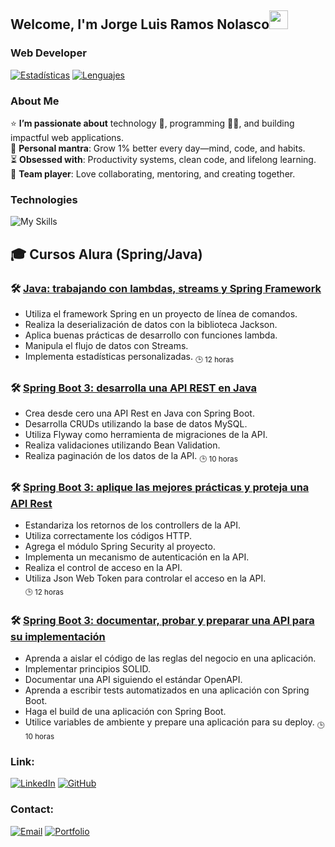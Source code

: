 ## Welcome, I'm Jorge Luis Ramos Nolasco<img width="30px" src="https://raw.githubusercontent.com/iampavangandhi/iampavangandhi/master/gifs/Hi.gif">
### Web Developer

[![Estadísticas](https://github-readme-stats.vercel.app/api?username=jolurn&show_icons=true&theme=radical&hide_border=true&include_all_commits=true)](https://github.com/jolurn)
[![Lenguajes](https://github-readme-stats.vercel.app/api/top-langs/?username=jolurn&layout=compact&theme=radical&hide_border=true)](https://github.com/jolurn)

### About Me
⭐ **I’m passionate about** technology 🤖, programming 👨‍💻, and building impactful web applications.  
🌿 **Personal mantra**: Grow 1% better every day—mind, code, and habits.  
⏳ **Obsessed with**: Productivity systems, clean code, and lifelong learning.  
🤝 **Team player**: Love collaborating, mentoring, and creating together.  

### Technologies
![My Skills](https://skillicons.dev/icons?i=html,css,js,react,nodejs,python,django,spring,firebase,postgresql,mysql,mongodb,sqlite,git,github,aws,azure,figma,wordpress,flask,tensorflow,vscode)

## 🎓 Cursos Alura (Spring/Java)

### 🛠️ [Java: trabajando con lambdas, streams y Spring Framework](https://app.aluracursos.com/course/java-trabajando-lambdas-streams-spring-framework)
- Utiliza el framework Spring en un proyecto de línea de comandos.
- Realiza la deserialización de datos con la biblioteca Jackson.
- Aplica buenas prácticas de desarrollo con funciones lambda.
- Manipula el flujo de datos con Streams.
- Implementa estadísticas personalizadas.
<sub>🕒 12 horas </sub>

### 🛠️ [Spring Boot 3: desarrolla una API REST en Java](https://app.aluracursos.com/course/spring-boot-3-dessarrola-api-rest-java)
- Crea desde cero una API Rest en Java con Spring Boot.
- Desarrolla CRUDs utilizando la base de datos MySQL.
- Utiliza Flyway como herramienta de migraciones de la API.
- Realiza validaciones utilizando Bean Validation.
- Realiza paginación de los datos de la API.
<sub>🕒 10 horas </sub>

### 🛠️ [Spring Boot 3: aplique las mejores prácticas y proteja una API Rest](https://app.aluracursos.com/course/spring-boot-3-aplique-mejores-practicas-proteja-api-rest)
- Estandariza los retornos de los controllers de la API.
- Utiliza correctamente los códigos HTTP.
- Agrega el módulo Spring Security al proyecto.
- Implementa un mecanismo de autenticación en la API.
- Realiza el control de acceso en la API.
- Utiliza Json Web Token para controlar el acceso en la API.  
<sub>🕒 12 horas </sub>

### 🛠️ [Spring Boot 3: documentar, probar y preparar una API para su implementación](https://app.aluracursos.com/course/spring-boot-3-documentar-probar-preparar-api-implementacion)
- Aprenda a aislar el código de las reglas del negocio en una aplicación.
- Implementar principios SOLID.
- Documentar una API siguiendo el estándar OpenAPI.
- Aprenda a escribir tests automatizados en una aplicación con Spring Boot.
- Haga el build de una aplicación con Spring Boot.
- Utilice variables de ambiente y prepare una aplicación para su deploy.
<sub>🕒 10 horas </sub>

### Link:

[![LinkedIn](https://img.shields.io/badge/LinkedIn-0077B5?style=flat-square&logo=linkedin&logoColor=white)](https://www.linkedin.com/in/jramosn/)
[![GitHub](https://img.shields.io/badge/GitHub-181717?style=flat-square&logo=github&logoColor=white)](https://github.com/jolurn)

### Contact:

[![Email](https://img.shields.io/badge/Email-D14836?style=flat-square&logo=gmail&logoColor=white)](jolurn7@gmail.com)
[![Portfolio](https://img.shields.io/badge/Portfolio-FF5722?style=flat-square&logo=google-chrome&logoColor=white)](https://yourportfolio.com)


